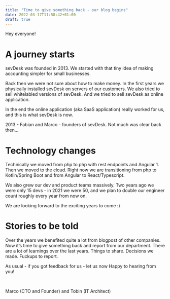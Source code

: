 ```yaml
---
title: "Time to give something back - our blog begins"
date: 2022-03-17T11:58:42+01:00
draft: true
---
```


Hey everyone!

# A journey starts

sevDesk was founded in 2013. We started with that tiny idea of making accounting simpler for small businesses.

Back then we were not sure about how to make money. In the first years we physically installed sevDesk on servers of our customers. We also tried to sell whitelabled versions of sevDesk. And we tried to sell sevDesk as online application.

In the end the online application (aka SaaS application) really worked for us, and this is what sevDesk is now.

2013 - Fabian and Marco - founders of sevDesk. Not much was clear back then...

# Technology changes

Technically we moved from php to php with rest endpoints and Angular 1. Then we moved to the cloud. Right now we are transitioning from php to Kotlin/Spring Boot and from Angular to React/Typescript.

We also grew our dev and product teams massively. Two years ago we were only 15 devs - in 2021 we were 50, and we plan to double our engineer count roughly every year from now on.

We are looking forward to the exciting years to come :)

# Stories to be told

Over the years we benefited quite a lot from blogpost of other companies. Now it’s time to give something back and report from our department. There are a lot of learnings over the last years. Things to share. Decisions we made. Fuckups to report.

As usual - if you got feedback for us - let us now  Happy to hearing from you!

 

Marco (CTO and Founder) and Tobin (IT Architect)
